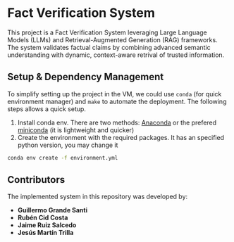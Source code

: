# Fact Verification System 
This project is a Fact Verification System leveraging Large Language Models (LLMs)
and Retrieval-Augmented Generation (RAG) frameworks. The system validates factual claims
by combining advanced semantic understanding with dynamic, context-aware retrival of 
trusted information. 

## Setup & Dependency Management

To simplify setting up the project in the VM,  we could use `conda` (for quick environment manager) and `make` to automate the deployment. The following steps allows a quick setup. 

1. Install conda env. There are two methods: [Anaconda](https://www.anaconda.com/download?utm_source=anacondadocs&utm_medium=documentation&utm_campaign=download&utm_content=topnavalldocs) or the prefered [miniconda](https://docs.anaconda.com/miniconda/#) (it is lightweight and quicker)
2. Create the environment with the required packages. It has an specified python version, you may change it
```bash
conda env create -f environment.yml
```

## Contributors
The implemented system in this repository was developed by:
- **Guillermo Grande Santi**
- **Rubén Cid Costa**
- **Jaime Ruiz Salcedo**
- **Jesús Martín Trilla** 